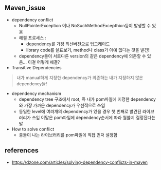 ## Maven_issue
- dependency conflict
  - NullPointerException 이나 NoSuchMethodExcepthion등이 발생할 수 있음
  - 해결 프로세스 :
    - dependency를 가장 최신버전으로 업그레이드
    - library code를 살표보기, method나 class가 아예 없다는 것을 발견!
   - dependency들이 서로다른 version의 같은 dependency에 의존할 수 있음... 이걸 어떻게 해결?
 - Transitive Dependencies 
  > 내가 manual하게 지정한 dependency가 의존하는 내가 지정하지 않은 dependency들!
  - dependency mechanism
    - dependency tree 구조에서 root, 즉 내가 pom파일에 지정한 dependency와 가장 가까운 dependency가 우선적으로 쓰임 
    - 동일한 level에 여러개의 dependency가 있을 경우 첫 번째로 발견된 라이브러리가 쓰임 이말은 pom파일에 dependency순서에 따라 뭘쓸지 결정된다는 말
  - How to solve conflict
    - 충돌이 나는 라이브러리를 pom파일에 직접 먼저 설정함


## references
- https://dzone.com/articles/solving-dependency-conflicts-in-maven
